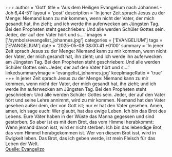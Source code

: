 +++
author = 'Gott'
title = 'Aus dem Heiligen Evangelium nach Johannes - Joh 6,44-51'
layout = 'post'
description = 'In jener Zeit sprach Jesus zu der Menge: Niemand kann zu mir kommen, wenn nicht der Vater, der mich gesandt hat, ihn zieht; und ich werde ihn auferwecken am Jüngsten Tag. Bei den Propheten steht geschrieben: Und alle werden Schüler Gottes sein. Jeder, der auf den Vater hört und s....'
images = ['/symbols/evangelist_johannes.jpg']
categories = ['EVANGELIUM']
tags = ['EVANGELIUM']
date = '2025-05-08 08:00:41 +0100'
summary = 'In jener Zeit sprach Jesus zu der Menge: Niemand kann zu mir kommen, wenn nicht der Vater, der mich gesandt hat, ihn zieht; und ich werde ihn auferwecken am Jüngsten Tag. Bei den Propheten steht geschrieben: Und alle werden Schüler Gottes sein. Jeder, der auf den Vater hört und s....'
linkedsummaryImage = 'evangelist_johannes.jpg'
keepImageRatio = 'true'
+++
In jener Zeit sprach Jesus zu der Menge: Niemand kann zu mir kommen, wenn nicht der Vater, der mich gesandt hat, ihn zieht; und ich werde ihn auferwecken am Jüngsten Tag.
Bei den Propheten steht geschrieben: Und alle werden Schüler Gottes sein. Jeder, der auf den Vater hört und seine Lehre annimmt, wird zu mir kommen.<!--more-->
Niemand hat den Vater gesehen außer dem, der von Gott ist; nur er hat den Vater gesehen.
Amen, amen, ich sage euch: Wer glaubt, hat das ewige Leben.
Ich bin das Brot des Lebens.
Eure Väter haben in der Wüste das Manna gegessen und sind gestorben.
So aber ist es mit dem Brot, das vom Himmel herabkommt: Wenn jemand davon isst, wird er nicht sterben.
Ich bin das lebendige Brot, das vom Himmel herabgekommen ist. Wer von diesem Brot isst, wird in Ewigkeit leben. Das Brot, das ich geben werde, ist mein Fleisch für das Leben der Welt.<br> [Quelle: Evangelizo](https://evangeliumtagfuertag.org/DE/gospel)